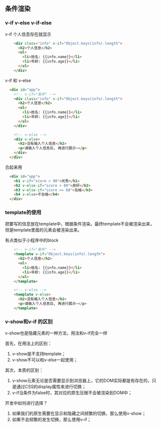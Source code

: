 ## 条件渲染

### v-if v-else v-if-else

v-if 个人信息存在就显示

```html
    <div class="info" v-if="Object.keys(info).length">
      <h2>个人信息</h2>
      <ul>
        <li>姓名: {{info.name}}</li>
        <li>年龄: {{info.age}}</li>
      </ul>
    </div>
```

v-if 和 v-else 

```html
  <div id="app">
    <!-- v-if="条件" -->
    <div class="info" v-if="Object.keys(info).length">
      <h2>个人信息</h2>
      <ul>
        <li>姓名: {{info.name}}</li>
        <li>年龄: {{info.age}}</li>
      </ul>
    </div>

    <!-- v-else -->
    <div v-else>
      <h2>没有输入个人信息</h2>
      <p>请输入个人信息后, 再进行展示~</p>
    </div>
  </div>
```

合起来用

```html
  <div id="app">
    <h1 v-if="score > 90">优秀</h1>
    <h2 v-else-if="score > 80">良好</h2>
    <h3 v-else-if="score >= 60">及格</h3>
    <h4 v-else>不及格</h4>
  </div>
```

### template的使用

把要写的信息放在template中，根据条件渲染。最终template不会被渲染出来，但是template里面的元素会被渲染出来。

有点类似于小程序中的block

```html
    <!-- v-if="条件" -->
    <template v-if="Object.keys(info).length">
      <h2>个人信息</h2>
      <ul>
        <li>姓名: {{info.name}}</li>
        <li>年龄: {{info.age}}</li>
      </ul>
    </template>

    <!-- v-else -->
    <template v-else>
      <h2>没有输入个人信息</h2>
      <p>请输入个人信息后, 再进行展示~</p>
    </template>
```


### v-show和v-if 的区别

v-show也是隐藏元素的一种方法，用法和v-if完全一样

首先，在用法上的区别：
1. v-show是不支持template；
2. v-show不可以和v-else一起使用；

其次，本质的区别：
1. v-show元素无论是否需要显示到浏览器上，它的DOM实际都是有存在的，只是通过CSS的display属性来进行切换；
2. v-if当条件为false时，其对应的原生压根不会被渲染到DOM中；

开发中如何进行选择？
1. 如果我们的原生需要在显示和隐藏之间频繁的切换，那么使用v-show；
2. 如果不会频繁的发生切换，那么使用v-if；